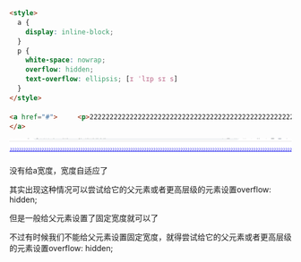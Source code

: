 ```html
<style>
  a {
    display: inline-block;
  }
  p {
    white-space: nowrap;
    overflow: hidden;
    text-overflow: ellipsis; [ɪ ˈlɪp sɪ s] 
  }
</style>

<a href="#">     <p>222222222222222222222222222222222222222222222222222222222222222222222222222222222222222222222222222222222222222222222222222222222</p>
</a>
```

![image-20220402170631750](images/image-20220402170631750.png)

没有给a宽度，宽度自适应了

其实出现这种情况可以尝试给它的父元素或者更高层级的元素设置overflow: hidden;

但是一般给父元素设置了固定宽度就可以了

不过有时候我们不能给父元素设置固定宽度，就得尝试给它的父元素或者更高层级的元素设置overflow: hidden;

